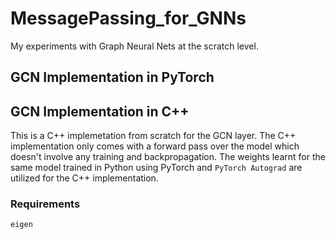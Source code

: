 # MessagePassing_for_GNNs
My experiments with Graph Neural Nets at the scratch level.

## GCN Implementation in PyTorch


## GCN Implementation in C++

This is a C++ implemetation from scratch for the GCN layer. The C++ implementation only comes with a forward pass over the model which doesn't involve any training and backpropagation. The weights learnt for the same model trained in Python using PyTorch and `PyTorch Autograd` are utilized for the C++ implementation.

### Requirements

```
eigen
```

